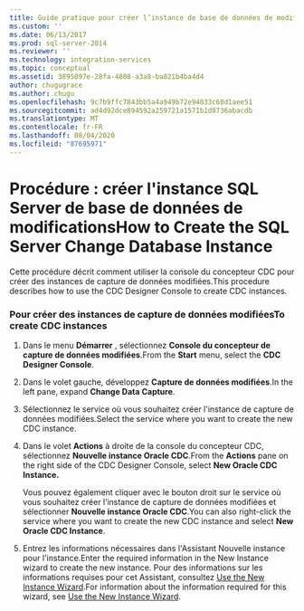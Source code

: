 ```yaml
---
title: Guide pratique pour créer l’instance de base de données de modifications SQL Server | Microsoft Docs
ms.custom: ''
ms.date: 06/13/2017
ms.prod: sql-server-2014
ms.reviewer: ''
ms.technology: integration-services
ms.topic: conceptual
ms.assetid: 3895097e-28fa-4808-a3a8-ba821b4ba4d4
author: chugugrace
ms.author: chugu
ms.openlocfilehash: 9c7b9ffc7843bb5a4a949b72e94033c68d1aee51
ms.sourcegitcommit: ad4d92dce894592a259721a1571b1d8736abacdb
ms.translationtype: MT
ms.contentlocale: fr-FR
ms.lasthandoff: 08/04/2020
ms.locfileid: "87695971"
---
```

# <a name="how-to-create-the-sql-server-change-database-instance"></a><span data-ttu-id="4cfbe-102">Procédure : créer l'instance SQL Server de base de données de modifications</span><span class="sxs-lookup"><span data-stu-id="4cfbe-102">How to Create the SQL Server Change Database Instance</span></span>
  <span data-ttu-id="4cfbe-103">Cette procédure décrit comment utiliser la console du concepteur CDC pour créer des instances de capture de données modifiées.</span><span class="sxs-lookup"><span data-stu-id="4cfbe-103">This procedure describes how to use the CDC Designer Console to create CDC instances.</span></span>  
  
### <a name="to-create-cdc-instances"></a><span data-ttu-id="4cfbe-104">Pour créer des instances de capture de données modifiées</span><span class="sxs-lookup"><span data-stu-id="4cfbe-104">To create CDC instances</span></span>  
  
1.  <span data-ttu-id="4cfbe-105">Dans le menu **Démarrer** , sélectionnez **Console du concepteur de capture de données modifiées**.</span><span class="sxs-lookup"><span data-stu-id="4cfbe-105">From the **Start** menu, select the **CDC Designer Console**.</span></span>  
  
2.  <span data-ttu-id="4cfbe-106">Dans le volet gauche, développez **Capture de données modifiées**.</span><span class="sxs-lookup"><span data-stu-id="4cfbe-106">In the left pane, expand **Change Data Capture**.</span></span>  
  
3.  <span data-ttu-id="4cfbe-107">Sélectionnez le service où vous souhaitez créer l'instance de capture de données modifiées.</span><span class="sxs-lookup"><span data-stu-id="4cfbe-107">Select the service where you want to create the new CDC instance.</span></span>  
  
4.  <span data-ttu-id="4cfbe-108">Dans le volet **Actions** à droite de la console du concepteur CDC, sélectionnez **Nouvelle instance Oracle CDC**.</span><span class="sxs-lookup"><span data-stu-id="4cfbe-108">From the **Actions** pane on the right side of the CDC Designer Console, select **New Oracle CDC Instance.**</span></span>  
  
     <span data-ttu-id="4cfbe-109">Vous pouvez également cliquer avec le bouton droit sur le service où vous souhaitez créer l’instance de capture de données modifiées et sélectionner **Nouvelle instance Oracle CDC**.</span><span class="sxs-lookup"><span data-stu-id="4cfbe-109">You can also right-click the service where you want to create the new CDC instance and select **New Oracle CDC Instance**.</span></span>  
  
5.  <span data-ttu-id="4cfbe-110">Entrez les informations nécessaires dans l'Assistant Nouvelle instance pour l'instance.</span><span class="sxs-lookup"><span data-stu-id="4cfbe-110">Enter the required information in the New Instance wizard to create the new instance.</span></span> <span data-ttu-id="4cfbe-111">Pour des informations sur les informations requises pour cet Assistant, consultez [Use the New Instance Wizard](use-the-new-instance-wizard.md).</span><span class="sxs-lookup"><span data-stu-id="4cfbe-111">For information about the information required for this wizard, see [Use the New Instance Wizard](use-the-new-instance-wizard.md).</span></span>  
  
  
